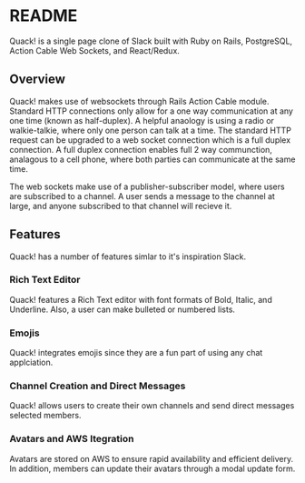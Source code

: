 # README
Quack! is a single page clone of Slack built with Ruby on Rails, PostgreSQL, Action Cable Web Sockets, and React/Redux.

## Overview
Quack! makes use of websockets through Rails Action Cable module. Standard HTTP connections only allow for a one way communication at any one time (known as half-duplex). A helpful anaology is using a radio or walkie-talkie, where only one person can talk at a time. The standard HTTP request can be upgraded to a web socket connection which is a full duplex connection. A full duplex connection enables full 2 way communction, analagous to a cell phone, where both parties can communicate at the same time.

The web sockets make use of a publisher-subscriber model, where users are subscribed to a channel. A user sends a message to the channel at large, and anyone subscribed to that channel will recieve it.

## Features
Quack! has a number of features simlar to it's inspiration Slack.

### Rich Text Editor
Quack! features a Rich Text editor with font formats of Bold, Italic, and Underline. Also, a user can make bulleted or numbered lists.

### Emojis 
Quack! integrates emojis since they are a fun part of using any chat applciation.

### Channel Creation and Direct Messages
Quack! allows users to create their own channels and send direct messages selected members.

### Avatars and AWS Itegration
Avatars are stored on AWS to ensure rapid availability and efficient delivery. In addition, members can update their avatars through a modal update form.
